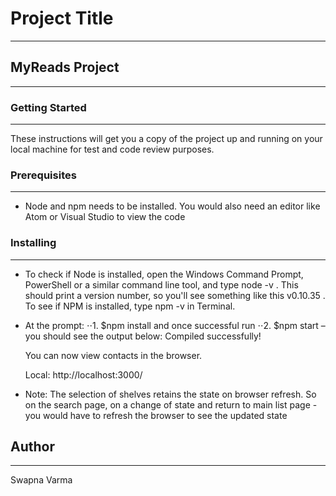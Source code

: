 # Project Title

---
## MyReads Project

---
### Getting Started

---
These instructions will get you a copy of the project up and running on your local machine for test and code review purposes. 

### Prerequisites
---
* Node and npm needs to be installed. You would also need an editor like Atom or Visual Studio to view the code
### Installing
---
* To check if Node is installed, open the Windows Command Prompt, PowerShell or a similar command line tool, and type node -v . This should print a version number, so you'll see something like this v0.10.35 . To see if NPM is installed, type npm -v in Terminal.

* At the prompt:
⋅⋅1. $npm install and once successful run
⋅⋅2. $npm start – you should see the output below:
	Compiled successfully!

	You can now view contacts in the browser.

  Local:            http://localhost:3000/

* Note:
The selection of shelves retains the state on browser refresh. So on the search page, on a change of state and return to main list page - you would have to refresh the browser to see the updated state

## Author
---
Swapna Varma

